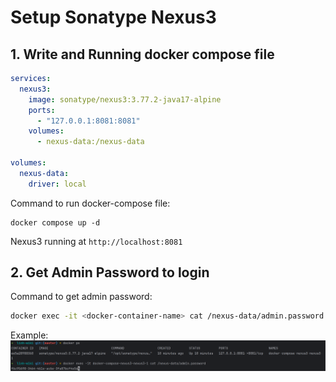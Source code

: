 # Setup Sonatype Nexus3

## 1. Write and Running docker compose file
```yaml title="docker-compose.yml"
services:
  nexus3:
    image: sonatype/nexus3:3.77.2-java17-alpine
    ports:
      - "127.0.0.1:8081:8081"
    volumes:
      - nexus-data:/nexus-data

volumes:
  nexus-data:
    driver: local
```
Command to run docker-compose file:
```shell
docker compose up -d
```
Nexus3 running at `http://localhost:8081`

## 2. Get Admin Password to login
Command to get admin password:
```bash
docker exec -it <docker-container-name> cat /nexus-data/admin.password
```
Example:
![](../../static/040320252320.png)